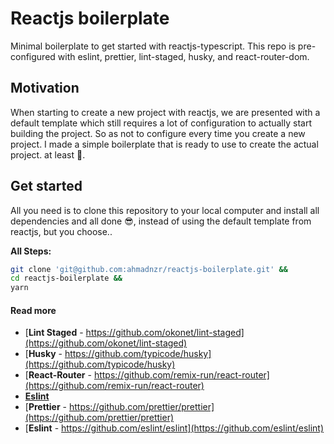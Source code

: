# Reactjs boilerplate

Minimal boilerplate to get started with reactjs-typescript. This repo is pre-configured with eslint, prettier, lint-staged, husky, and react-router-dom.

## Motivation

When starting to create a new project with reactjs, we are presented with a default template which still requires a lot of configuration to actually start building the project. So as not to configure every time you create a new project. I made a simple boilerplate that is ready to use to create the actual project. at least 🥹.

## Get started

All you need is to clone this repository to your local computer and install all dependencies and all done 😎, instead of using the default template from reactjs, but you choose..

**All Steps:**

```bash
git clone 'git@github.com:ahmadnzr/reactjs-boilerplate.git' &&
cd reactjs-boilerplate &&
yarn
```

#### Read more

- [**Lint Staged** - https://github.com/okonet/lint-staged](https://github.com/okonet/lint-staged)
- [**Husky** - https://github.com/typicode/husky](https://github.com/typicode/husky)
- [**React-Router** - https://github.com/remix-run/react-router](https://github.com/remix-run/react-router)
- [**Eslint**]()
- [**Prettier** - https://github.com/prettier/prettier](https://github.com/prettier/prettier)
- [**Eslint** - https://github.com/eslint/eslint](https://github.com/eslint/eslint)
